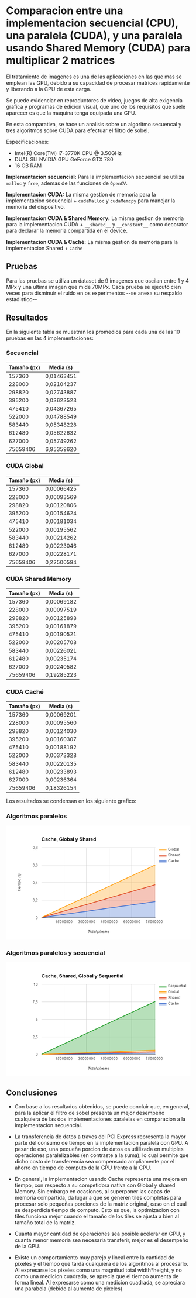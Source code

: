 # Comparacion entre una implementacion secuencial (CPU), una paralela (CUDA), y una paralela usando Shared Memory (CUDA) para multiplicar 2 matrices

El tratamiento de imagenes es una de las aplicaciones en las que mas se emplean las GPU, debido a su capacidad de procesar matrices rapidamente y liberando a la CPU de esta carga.

Se puede evidenciar en reproductores de video, juegos de alta exigencia grafica y programas de edicion visual, que uno de los requisitos que suele aparecer es que la maquina tenga equipada una GPU.

En esta comparativa, se hace un analisis sobre un algoritmo secuencal y tres algoritmos sobre CUDA para efectuar el filtro de sobel.

Especificaciones:

- Intel(R) Core(TM) i7-3770K CPU @ 3.50GHz
- DUAL SLI NVIDIA GPU GeForce GTX 780
- 16 GB RAM

**Implementacion secuencial:** Para la implementacion secuencial se utiliza `malloc` y `free`, ademas de las funciones de `OpenCV`.

**Implementacion CUDA:** La misma gestion de memoria para la implementacion secuencial + `cudaMalloc` y `cudaMemcpy` para manejar la memoria del dispositivo.

**Implementacion CUDA & Shared Memory:** La misma gestion de memoria para la implementacion CUDA + `__shared__` y `__constant__` como decorator para declarar la memoria compartida en el device.

**Implementacion CUDA & Caché:** La misma gestion de memoria para la implementacion Shared + `Cache`

## Pruebas

Para las pruebas se utiliza un dataset de 9 imagenes que oscilan entre 1 y 4 MPx y una ultima imagen que mide 70MPx. Cada prueba se ejecutó cien veces para disminuir el ruido en os experimentos --se anexa su respaldo estadistico--


## Resultados

En la siguiente tabla se muestran los promedios para cada una de las 10 pruebas en las 4 implementaciones:

### Secuencial
| Tamaño (px)   | Media (s)    |
| ------------- | ------------ |
| 157360        | 0,01463451   |
| 228000        | 0,02104237   |
| 298820        | 0,02743887   |
| 395200        | 0,03623523   |
| 475410        | 0,04367265   |
| 522000        | 0,04788549   |
| 583440        | 0,05348228   |
| 612480        | 0,05622632   |
| 627000        | 0,05749262   |
| 75659406      | 6,95359620   |


### CUDA Global
| Tamaño (px)   | Media (s)    |
| ------------- | ------------ |
| 157360        | 0,00066425   |
| 228000        | 0,00093569   |
| 298820        | 0,00120806   |
| 395200        | 0,00154624   |
| 475410        | 0,00181034   |
| 522000        | 0,00195562   |
| 583440        | 0,00214262   |
| 612480        | 0,00223046   |
| 627000        | 0,00228171   |
| 75659406      | 0,22500594   |


### CUDA Shared Memory
| Tamaño (px)   | Media (s)    |
| ------------- | ------------ |
| 157360        | 0,00069182   |
| 228000        | 0,00097519   |
| 298820        | 0,00125898   |
| 395200        | 0,00161879   |
| 475410        | 0,00190521   |
| 522000        | 0,00205708   |
| 583440        | 0,00226021   |
| 612480        | 0,00235174   |
| 627000        | 0,00240582   |
| 75659406      | 0,19285223   |


### CUDA Caché
| Tamaño (px)   | Media (s)    |
| ------------- | ------------ |
| 157360        | 0,00069201   |
| 228000        | 0,00095560   |
| 298820        | 0,00124030   |
| 395200        | 0,00160307   |
| 475410        | 0,00188192   |
| 522000        | 0,00373328   |
| 583440        | 0,00220135   |
| 612480        | 0,00233893   |
| 627000        | 0,00236364   |
| 75659406      | 0,18326154   |

Los resultados se condensan en los siguiente grafico:

### Algoritmos paralelos
![alt tag](graph.png)

### Algoritmos paralelos y secuencial
![alt tag](graph2.png)

## Conclusiones

- Con base a los resultados obtenidos, se puede concluir que, en general, para la aplicar el filtro de sobel presenta un mejor desempeño cualquiera de las dos implementaciones paralelas en comparacion a la implementacion secuencial.

- La transferencia de datos a traves del PCI Express representa la mayor parte del consumo de tiempo en la implementacion paralela con GPU. A pesar de eso, una pequeña porcion de datos es utlilizada en multiples operaciones paralelizables (en contraste a la suma), lo cual permite que dicho costo de transferencia sea compensado ampliamente por el ahorro en tiempo de computo de la GPU frente a la CPU.

- En general, la implementacion usando Cache representa una mejora en tiempo, con respecto a su competidora nativa con Global y shared Memory. Sin embargo en ocasiones, al superponer las capas de memoria compartida, da lugar a que se generen tiles completas para procesar solo pequeñas porciones de la matriz original, caso en el cual se desperdicia tiempo de computo. Esto es que, la optimizacion con tiles funciona mejor cuando el tamaño de los tiles se ajusta a bien al tamaño total de la matriz.

- Cuanta mayor cantidad de operaciones sea posible acelerar en GPU, y cuanta menor memoria sea necesaria transferir, mejor es el desempeño de la GPU.

- Existe un comportamiento muy parejo y lineal entre la cantidad de pixeles y el tiempo que tarda cualquiera de los algoritmos al procesarlo. Al expresarse los pixeles como una magnitud total width*height, y no como una medicion cuadrada, se aprecia que el tiempo aumenta de forma lineal. Al expresarse como una medicion cuadrada, se apreciara una parabola (debido al aumento de pixeles)